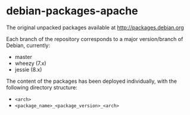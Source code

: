 # debian-packages-apache
The original unpacked packages available at http://packages.debian.org

Each branch of the repository corresponds to a major version/branch of Debian, currently:
* master
* wheezy (7.x)
* jessie (8.x)

The content of the packages has been deployed individually, with the following directory structure:
* `<arch>`
 * `<package_name>_<package_version>_<arch>`
